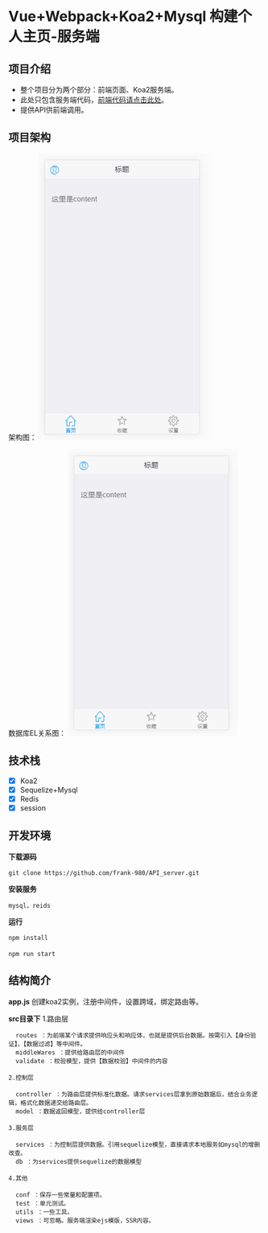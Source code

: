 # Vue+Webpack+Koa2+Mysql 构建个人主页-服务端


## 项目介绍

- 整个项目分为两个部分：前端页面、Koa2服务端。
- 此处只包含服务端代码，[前端代码请点击此处](https://github.com/frank-980/webpack-vue)。
- 提供API供前端调用。

## 项目架构

架构图：
![服务层→控制层→路由层→API](https://raw.githubusercontent.com/hongmaju/light7Local/master/img/productShow/20170518152848.png)

数据库EL关系图：
![EL关系图](https://raw.githubusercontent.com/hongmaju/light7Local/master/img/productShow/20170518152848.png)

## 技术栈
- [x] Koa2
- [x] Sequelize+Mysql
- [x] Redis
- [x] session

## 开发环境

  **下载源码** 

    git clone https://github.com/frank-980/API_server.git

  **安装服务**

    mysql，reids

  **运行** 

    npm install  

    npm run start 

## 结构简介 

  **app.js**
    创建koa2实例，注册中间件，设置跨域，绑定路由等。

  **src目录下** 
    1.路由层

      routes ：为前端某个请求提供响应头和响应体，也就是提供后台数据。按需引入【身份验证】，【数据过滤】等中间件。
      middleWares ：提供给路由层的中间件
      validate ：校验模型，提供【数据校验】中间件的内容

    2.控制层

      controller ：为路由层提供标准化数据。请求services层拿到原始数据后，结合业务逻辑，格式化数据递交给路由层。
      model ：数据返回模型，提供给controller层

    3.服务层

      services ：为控制层提供数据。引用sequelize模型，直接请求本地服务如mysql的增删改查。
      db ：为services提供sequelize的数据模型

    4.其他

      conf ：保存一些常量和配置项。
      test ：单元测试。
      utils ：一些工具。
      views ：可忽略。服务端渲染ejs模版，SSR内容。

